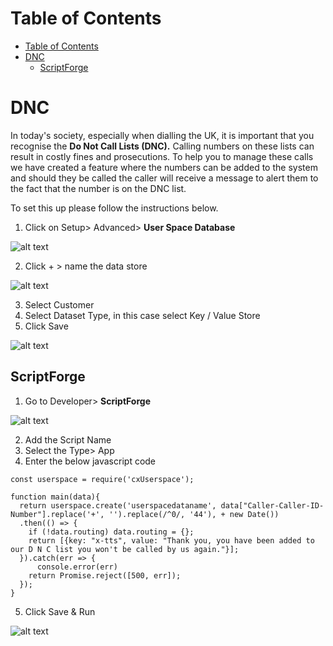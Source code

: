 # Table of Contents

- [Table of Contents](#table-of-contents)
- [DNC](#dnc)
  - [ScriptForge](#scriptforge) 

# DNC

In today's society, especially when dialling the UK, it is important that you recognise the **Do Not Call Lists (DNC).** Calling numbers on these lists can result in costly fines and prosecutions. To help you to manage these calls we have created a feature where the numbers can be added to the system and should they be called the caller will receive a message to alert them to the fact that the number is on the DNC list. 
 
To set this up please follow the instructions below.

1. Click on Setup> Advanced> **User Space Database**

![alt text][dnc-1]

2. Click + > name the data store

![alt text][dnc-2]

3. Select Customer
4. Select Dataset Type, in this case select Key / Value Store
5. Click Save

![alt text][dnc-3]

## ScriptForge

1) Go to Developer> **ScriptForge**

![alt text][dnc-4]

2) Add the Script Name
3) Select the Type> App
4) Enter the below javascript code

```
const userspace = require('cxUserspace');

function main(data){
  return userspace.create('userspacedataname', data["Caller-Caller-ID-Number"].replace('+', '').replace(/^0/, '44'), + new Date())
  .then(() => {
	if (!data.routing) data.routing = {};
  	return [{key: "x-tts", value: "Thank you, you have been added to our D N C list you won't be called by us again."}];
  }).catch(err => {
	  console.error(err)
	return Promise.reject([500, err]);
  });
}
```

5. Click Save & Run

![alt text][dnc-5]



[dnc-1]: https://raw.githubusercontent.com/digipigeon/connexcs-user-docs/master/new-images/dnc-1.png "DNC-1"
[dnc-2]: https://raw.githubusercontent.com/digipigeon/connexcs-user-docs/master/new-images/dnc-2.png "DNC-2"
[dnc-3]: https://raw.githubusercontent.com/digipigeon/connexcs-user-docs/master/new-images/dnc-3.png "DNC-3"
[dnc-4]: https://raw.githubusercontent.com/digipigeon/connexcs-user-docs/master/new-images/dnc-4.png "DNC-4"
[dnc-5]: https://raw.githubusercontent.com/digipigeon/connexcs-user-docs/master/new-images/dnc-5.png "DNC-5"







